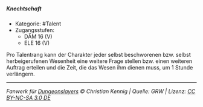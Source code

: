 <!---
Dies ist ein Fanwerk für DUNGEONSLAYERS © von Christian Kennig

Quellen:      [Dungeonslayers Grundregelwerk](https://dungeonslayers.net/download/Dungeonslayers4.pdf)
              [Talentbeschreibungen](https://www.f-space.de/ds4/tools-talentcards.html)
License:      [CC-BY-NC-SA 4.0](https://creativecommons.org/licenses/by-nc-sa/4.0/deed.de)
Richtlinien:  [Fanwerkrichtlinien](https://www.dungeonslayers.net/fanwerk-richtlinien/)
Autor:        Zauberlehrling
-->

##### Knechtschaft

- Kategorie: #Talent
- Zugangsstufen:
  - DÄM 16 (V)
  - ELE 16 (V)

Pro Talentrang kann der Charakter jeder selbst beschworenen bzw. selbst herbeigerufenen Wesenheit eine weitere Frage stellen bzw. einen weiteren Auftrag erteilen und die Zeit, die das Wesen ihm dienen muss, um 1 Stunde verlängern.

---

_Fanwerk für [Dungeonslayers](https://www.dungeonslayers.net/) © Christian Kennig | Quelle: GRW | Lizenz: [CC BY-NC-SA 3.0 DE](https://creativecommons.org/licenses/by-nc-sa/3.0/de/)_
